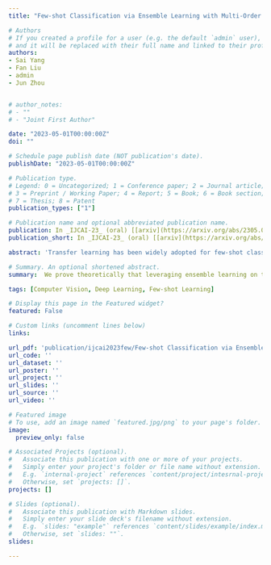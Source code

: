 ```yaml
---
title: "Few-shot Classification via Ensemble Learning with Multi-Order Statistics"

# Authors
# If you created a profile for a user (e.g. the default `admin` user), write the username (folder name) here 
# and it will be replaced with their full name and linked to their profile.
authors:
- Sai Yang
- Fan Liu
- admin
- Jun Zhou


# author_notes:
# - ""
# - "Joint First Author"

date: "2023-05-01T00:00:00Z"
doi: ""

# Schedule page publish date (NOT publication's date).
publishDate: "2023-05-01T00:00:00Z"

# Publication type.
# Legend: 0 = Uncategorized; 1 = Conference paper; 2 = Journal article;
# 3 = Preprint / Working Paper; 4 = Report; 5 = Book; 6 = Book section;
# 7 = Thesis; 8 = Patent
publication_types: ["1"]

# Publication name and optional abbreviated publication name.
publication: In _IJCAI-23_ (oral) [[arxiv](https://arxiv.org/abs/2305.00454)]
publication_short: In _IJCAI-23_ (oral) [[arxiv](https://arxiv.org/abs/2305.00454)]

abstract: 'Transfer learning has been widely adopted for few-shot classification. Recent studies reveal that obtaining good generalization representation of images on novel classes is the key to improving the few-shot classification accuracy. To address this need, we prove theoretically that leveraging ensemble learning on the base classes can correspondingly reduce the true error in the novel classes. Following this principle, a novel method named Ensemble Learning with Multi-Order Statistics (ELMOS) is proposed in this paper. In this method, after the backbone network, we use multiple branches to create the individual learners in the ensemble learning, with the goal to reduce the storage cost. We then introduce different order statistics pooling in each branch to increase the diversity of the individual learners. The learners are optimized with supervised losses during the pre-training phase. After pre-training, features from different branches are concatenated for classifier evaluation. Extensive experiments demonstrate that each branch can complement the others and our method can produce a state-of-the-art performance on multiple few-shot classification benchmark datasets.'

# Summary. An optional shortened abstract.
summary:  We prove theoretically that leveraging ensemble learning on the base classes can correspondingly reduce the true error in the novel classes. Following this principle, a novel method named Ensemble Learning with Multi-Order Statistics (ELMOS) is proposed in this paper.

tags: [Computer Vision, Deep Learning, Few-shot Learning]

# Display this page in the Featured widget?
featured: False

# Custom links (uncomment lines below)
links:

url_pdf: 'publication/ijcai2023few/Few-shot Classification via Ensemble Learning with Multi-Order Statistics.pdf'
url_code: ''
url_dataset: ''
url_poster: ''
url_project: ''
url_slides: ''
url_source: ''
url_video: ''

# Featured image
# To use, add an image named `featured.jpg/png` to your page's folder. 
image:
  preview_only: false

# Associated Projects (optional).
#   Associate this publication with one or more of your projects.
#   Simply enter your project's folder or file name without extension.
#   E.g. `internal-project` references `content/project/intesrnal-project/index.md`.
#   Otherwise, set `projects: []`.
projects: []

# Slides (optional).
#   Associate this publication with Markdown slides.
#   Simply enter your slide deck's filename without extension.
#   E.g. `slides: "example"` references `content/slides/example/index.md`.
#   Otherwise, set `slides: ""`.
slides:

---
```



